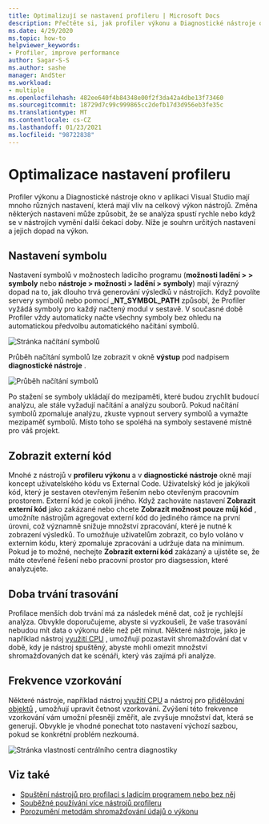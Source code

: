 ```yaml
---
title: Optimalizují se nastavení profileru | Microsoft Docs
description: Přečtěte si, jak profiler výkonu a Diagnostické nástroje okno v aplikaci Visual Studio má mnoho různých nastavení, která mají vliv na celkový výkon nástrojů.
ms.date: 4/29/2020
ms.topic: how-to
helpviewer_keywords:
- Profiler, improve performance
author: Sagar-S-S
ms.author: sashe
manager: AndSter
ms.workload:
- multiple
ms.openlocfilehash: 482ee640f4b84348e00f2f3da42a4dbe13f73460
ms.sourcegitcommit: 18729d7c99c999865cc2defb17d3d956eb3fe35c
ms.translationtype: MT
ms.contentlocale: cs-CZ
ms.lasthandoff: 01/23/2021
ms.locfileid: "98722838"
---
```

# <a name="optimizing-profiler-settings"></a>Optimalizace nastavení profileru

Profiler výkonu a Diagnostické nástroje okno v aplikaci Visual Studio mají mnoho různých nastavení, která mají vliv na celkový výkon nástrojů. Změna některých nastavení může způsobit, že se analýza spustí rychle nebo když se v nástrojích vymění další čekací doby. Níže je souhrn určitých nastavení a jejich dopad na výkon.

## <a name="symbol-settings"></a>Nastavení symbolu

Nastavení symbolů v možnostech ladicího programu (**možnosti ladění > > symboly** nebo **nástroje > možnosti > ladění > symboly**) mají výrazný dopad na to, jak dlouho trvá generování výsledků v nástrojích. Když povolíte servery symbolů nebo pomocí **_NT_SYMBOL_PATH** způsobí, že Profiler vyžádá symboly pro každý načtený modul v sestavě. V současné době Profiler vždy automaticky načte všechny symboly bez ohledu na automatickou předvolbu automatického načítání symbolů.

![Stránka načítání symbolů](../profiling/media/symbolloading.png "Načítání symbolů")

Průběh načítání symbolů lze zobrazit v okně **výstup** pod nadpisem **diagnostické nástroje** .

![Průběh načítání symbolů](../profiling/media/symbolloadingprogress.png "Průběh načítání symbolů")

Po stažení se symboly ukládají do mezipaměti, které budou zrychlit budoucí analýzu, ale stále vyžadují načítání a analýzu souborů. Pokud načítání symbolů zpomaluje analýzu, zkuste vypnout servery symbolů a vymažte mezipaměť symbolů. Místo toho se spoléhá na symboly sestavené místně pro váš projekt.

## <a name="show-external-code"></a>Zobrazit externí kód

Mnohé z nástrojů v **profileru výkonu** a v **diagnostické nástroje** okně mají koncept uživatelského kódu vs External Code. Uživatelský kód je jakýkoli kód, který je sestaven otevřeným řešením nebo otevřeným pracovním prostorem. Externí kód je cokoli jiného. Když zachováte nastavení **Zobrazit externí kód** jako zakázané nebo chcete **Zobrazit možnost pouze můj kód** , umožníte nástrojům agregovat externí kód do jediného rámce na první úrovni, což významně snižuje množství zpracování, které je nutné k zobrazení výsledků. To umožňuje uživatelům zobrazit, co bylo voláno v externím kódu, který zpomaluje zpracování a udržuje data na minimum. Pokud je to možné, nechejte **Zobrazit externí kód** zakázaný a ujistěte se, že máte otevřené řešení nebo pracovní prostor pro diagsession, které analyzujete.

## <a name="trace-duration"></a>Doba trvání trasování

Profilace menších dob trvání má za následek méně dat, což je rychlejší analýza. Obvykle doporučujeme, abyste si vyzkoušeli, že vaše trasování nebudou mít data o výkonu déle než pět minut. Některé nástroje, jako je například nástroj [využití CPU](../profiling/cpu-usage.md) , umožňují pozastavit shromažďování dat v době, kdy je nástroj spuštěný, abyste mohli omezit množství shromažďovaných dat ke scénáři, který vás zajímá při analýze.

## <a name="sampling-frequency"></a>Frekvence vzorkování

Některé nástroje, například nástroj [využití CPU](../profiling/cpu-usage.md) a nástroj pro [přidělování objektů](../profiling/dotnet-alloc-tool.md) , umožňují upravit četnost vzorkování. Zvýšení této frekvence vzorkování vám umožní přesněji změřit, ale zvyšuje množství dat, která se generují. Obvykle je vhodné ponechat toto nastavení výchozí sazbou, pokud se konkrétní problém nezkoumá.

![Stránka vlastností centrálního centra diagnostiky](../profiling/media/diaghubpropertiespage.png "Stránka vlastností centrálního centra diagnostiky")

## <a name="see-also"></a>Viz také

- [Spuštění nástrojů pro profilaci s ladicím programem nebo bez něj](../profiling/running-profiling-tools-with-or-without-the-debugger.md)
- [Souběžné používání více nástrojů profileru](../profiling/use-multiple-profiler-tools-simultaneously.md)
- [Porozumění metodám shromažďování údajů o výkonu](../profiling/understanding-performance-collection-methods-perf-profiler.md)
